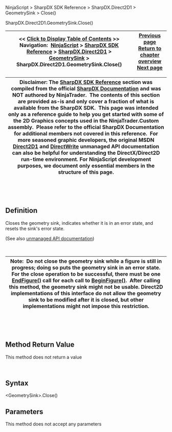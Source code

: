 ﻿


NinjaScript \> SharpDX SDK Reference \> SharpDX.Direct2D1 \> GeometrySink \> Close()






















SharpDX.Direct2D1\.GeometrySink.Close()







| \<\< [Click to Display Table of Contents](sharpdx_direct2d1_geometrysink_close.md) \>\> **Navigation:**     [NinjaScript](ninjascript-1.md) \> [SharpDX SDK Reference](sharpdx_sdk_reference-1.md) \> [SharpDX.Direct2D1](sharpdx_direct2d1-1.md) \> [GeometrySink](sharpdx_direct2d1_geometrysink-1.md) \> SharpDX.Direct2D1\.GeometrySink.Close() | [Previous page](sharpdx_direct2d1_geometrysink_beginfigure-1.md) [Return to chapter overview](sharpdx_direct2d1_geometrysink-1.md) [Next page](sharpdx_direct2d1_geometrysink_endfigure-1.md) |
| --- | --- |













| Disclaimer: The [SharpDX SDK Reference](sharpdx_sdk_reference-1.md) section was compiled from the official [SharpDX Documentation](http://sharpdx.org/) and was NOT authored by NinjaTrader.  The contents of this section are provided as\-is and only cover a fraction of what is available from the SharpDX SDK.  This page was intended only as a reference guide to help you get started with some of the 2D Graphics concepts used in the NinjaTrader.Custom assembly.  Please refer to the official SharpDX Documentation for additional members not covered in this reference.  For more seasoned graphic developers, the original MSDN [Direct2D1](https://msdn.microsoft.com/en-us/library/windows/desktop/dd370990.aspx) and [DirectWrite](https://msdn.microsoft.com/en-us/library/windows/desktop/dd368038.aspx) unmanaged API documentation can also be helpful for understanding the DirectX/Direct2D run\-time environment. For NinjaScript development purposes, we document only essential members in the structure of this page. |
| --- |



 


 


## Definition


Closes the geometry sink, indicates whether it is in an error state, and resets the sink's error state.


(See also [unmanaged API documentation](https://msdn.microsoft.com/en-us/library/dd316932.aspx))


 




| Note:  Do not close the geometry sink while a figure is still in progress; doing so puts the geometry sink in an error state. For the close operation to be successful, there must be one [EndFigure()](sharpdx_direct2d1_geometrysink_endfigure-1.md) call for each call to [BeginFigure()](sharpdx_direct2d1_geometrysink_beginfigure-1.md).  After calling this method, the geometry sink might not be usable. Direct2D implementations of this interface do not allow the geometry sink to be modified after it is closed, but other implementations might not impose this restriction. |
| --- |



 


 


## Method Return Value


This method does not return a value


 


## Syntax


\<GeometrySink\>.Close()


## Parameters


This method does not accept any parameters








